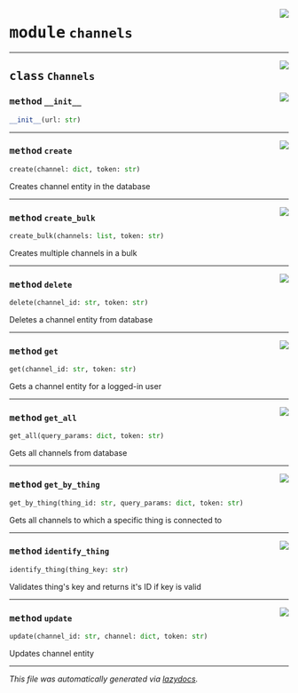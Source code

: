 <!-- markdownlint-disable -->

<a href="https://github.com/mainflux/sdk-py/blob/main/mainflux/channels.py#L0"><img align="right" style="float:right;" src="https://img.shields.io/badge/-source-cccccc?style=flat-square"></a>

# <kbd>module</kbd> `channels`






---

<a href="https://github.com/mainflux/sdk-py/blob/main/mainflux/channels.py#L8"><img align="right" style="float:right;" src="https://img.shields.io/badge/-source-cccccc?style=flat-square"></a>

## <kbd>class</kbd> `Channels`




<a href="https://github.com/mainflux/sdk-py/blob/main/mainflux/channels.py#L13"><img align="right" style="float:right;" src="https://img.shields.io/badge/-source-cccccc?style=flat-square"></a>

### <kbd>method</kbd> `__init__`

```python
__init__(url: str)
```








---

<a href="https://github.com/mainflux/sdk-py/blob/main/mainflux/channels.py#L16"><img align="right" style="float:right;" src="https://img.shields.io/badge/-source-cccccc?style=flat-square"></a>

### <kbd>method</kbd> `create`

```python
create(channel: dict, token: str)
```

Creates channel entity in the database 

---

<a href="https://github.com/mainflux/sdk-py/blob/main/mainflux/channels.py#L34"><img align="right" style="float:right;" src="https://img.shields.io/badge/-source-cccccc?style=flat-square"></a>

### <kbd>method</kbd> `create_bulk`

```python
create_bulk(channels: list, token: str)
```

Creates multiple channels in a bulk 

---

<a href="https://github.com/mainflux/sdk-py/blob/main/mainflux/channels.py#L123"><img align="right" style="float:right;" src="https://img.shields.io/badge/-source-cccccc?style=flat-square"></a>

### <kbd>method</kbd> `delete`

```python
delete(channel_id: str, token: str)
```

Deletes a channel entity from database 

---

<a href="https://github.com/mainflux/sdk-py/blob/main/mainflux/channels.py#L51"><img align="right" style="float:right;" src="https://img.shields.io/badge/-source-cccccc?style=flat-square"></a>

### <kbd>method</kbd> `get`

```python
get(channel_id: str, token: str)
```

Gets a channel entity for a logged-in user 

---

<a href="https://github.com/mainflux/sdk-py/blob/main/mainflux/channels.py#L67"><img align="right" style="float:right;" src="https://img.shields.io/badge/-source-cccccc?style=flat-square"></a>

### <kbd>method</kbd> `get_all`

```python
get_all(query_params: dict, token: str)
```

Gets all channels from database 

---

<a href="https://github.com/mainflux/sdk-py/blob/main/mainflux/channels.py#L85"><img align="right" style="float:right;" src="https://img.shields.io/badge/-source-cccccc?style=flat-square"></a>

### <kbd>method</kbd> `get_by_thing`

```python
get_by_thing(thing_id: str, query_params: dict, token: str)
```

Gets all channels to which a specific thing is connected to 

---

<a href="https://github.com/mainflux/sdk-py/blob/main/mainflux/channels.py#L137"><img align="right" style="float:right;" src="https://img.shields.io/badge/-source-cccccc?style=flat-square"></a>

### <kbd>method</kbd> `identify_thing`

```python
identify_thing(thing_key: str)
```

Validates thing's key and returns it's ID if key is valid 

---

<a href="https://github.com/mainflux/sdk-py/blob/main/mainflux/channels.py#L108"><img align="right" style="float:right;" src="https://img.shields.io/badge/-source-cccccc?style=flat-square"></a>

### <kbd>method</kbd> `update`

```python
update(channel_id: str, channel: dict, token: str)
```

Updates channel entity 




---

_This file was automatically generated via [lazydocs](https://github.com/ml-tooling/lazydocs)._
